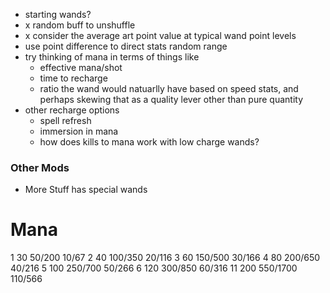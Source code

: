 - starting wands?
- x random buff to unshuffle
- x consider the average art point value at typical wand point levels
- use point difference to direct stats random range
- try thinking of mana in terms of things like
  - effective mana/shot
  - time to recharge
  - ratio the wand would natuarlly have based on speed stats, and perhaps skewing that as a quality lever other than pure quantity
- other recharge options
  - spell refresh
  - immersion in mana
  - how does kills to mana work with low charge wands?

### Other Mods
- More Stuff has special wands

# Mana

1 30 50/200 10/67
2 40 100/350 20/116
3 60 150/500 30/166
4 80 200/650 40/216
5 100 250/700 50/266
6 120 300/850 60/316
11 200 550/1700 110/566
